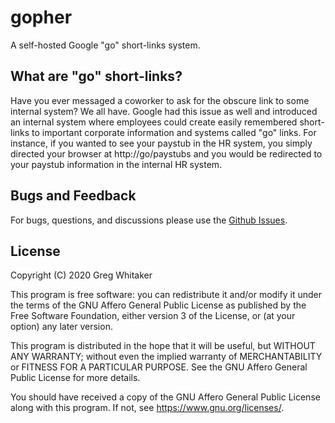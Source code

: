 # gopher
A self-hosted Google "go" short-links system.

## What are "go" short-links?
Have you ever messaged a coworker to ask for the obscure link to some internal system? We all have. Google
had this issue as well and introduced an internal system where employees could create easily remembered short-links to
important corporate information and systems called "go" links. For instance, if you wanted to see your paystub in the 
HR system, you simply directed your browser at http://go/paystubs and you would be redirected to your paystub information
in the internal HR system.

## Bugs and Feedback
For bugs, questions, and discussions please use the [Github Issues](https://github.com/gregwhitaker/gopher/issues).

## License
Copyright (C) 2020 Greg Whitaker

This program is free software: you can redistribute it and/or modify
it under the terms of the GNU Affero General Public License as published
by the Free Software Foundation, either version 3 of the License, or
(at your option) any later version.

This program is distributed in the hope that it will be useful,
but WITHOUT ANY WARRANTY; without even the implied warranty of
MERCHANTABILITY or FITNESS FOR A PARTICULAR PURPOSE.  See the
GNU Affero General Public License for more details.

You should have received a copy of the GNU Affero General Public License
along with this program.  If not, see <https://www.gnu.org/licenses/>.
